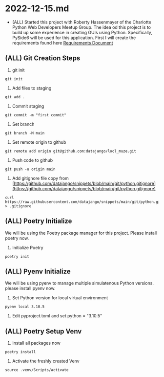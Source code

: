 # 2022-12-15.md

- (ALL) Started this project with  Roberty Hassenmayer of the Charlotte Python Web Developers Meetup Group. The idea od this project is to build up some experience in creating GUIs using Python.  Specifically, PySide6 will be used for this application. First I will create the requirements found here [Requirements Document](./REQUIREMENTS.md)

## (ALL) Git Creation Steps

1. git init
```
git init
```
1. Add files to staging
```
git add .
```
1. Commit staging
```
git commit -m "first commit"
```
1. Set branch
```
git branch -M main
```
1. Set remote origin to github
```
git remote add origin git@github.com:datajango/locl_muze.git
```
1. Push code to github
```
git push -u origin main
```
1. Add gitignore file
copy from [https://github.com/datajango/snippets/blob/main/git/python.gitignore](https://github.com/datajango/snippets/blob/main/git/python.gitignore)
```
curl https://raw.githubusercontent.com/datajango/snippets/main/git/python.gitignore > .gitignore
```
## (ALL) Poetry Initialize

We will be using the Poetry package manager for this project. Please install poetry now.

1. Initialize Poetry
```
poetry init
```

## (ALL) Pyenv Initialize

We will be using pyenv to manage multiple simulatenous Python versions.  please install pyenv now.

1. Set Python version for local virtual environment
```
pyenv local 3.10.5
```
1. Edit pyproject.toml and set python = "3.10.5"

## (ALL) Poetry Setup Venv
1. Install all packages now
```
poetry install
```
1. Activate the freshly created Venv
```
source .venv/Scripts/activate
```

